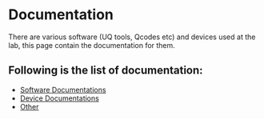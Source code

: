 # Documentation

There are various software (UQ tools, Qcodes etc) and devices used at the lab, this page contain the documentation for them.

## Following is the list of documentation:

* [Software Documentations](./software/readme.md)
* [Device Documentations](./devices/readme.md)
* [Other]()
